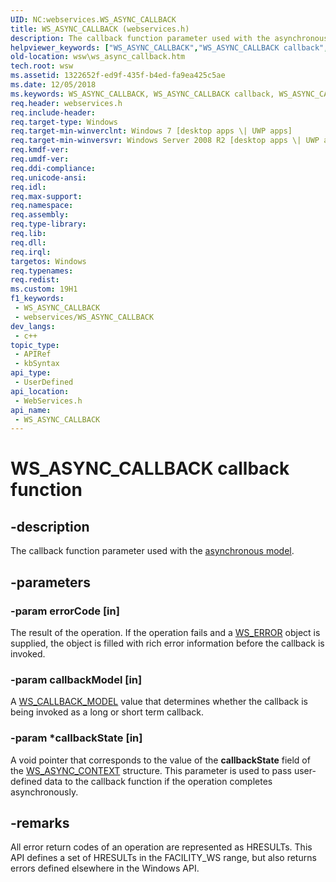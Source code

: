 ```yaml
---
UID: NC:webservices.WS_ASYNC_CALLBACK
title: WS_ASYNC_CALLBACK (webservices.h)
description: The callback function parameter used with the asynchronous model.
helpviewer_keywords: ["WS_ASYNC_CALLBACK","WS_ASYNC_CALLBACK callback","WS_ASYNC_CALLBACK callback function [Web Services for Windows]","webservices/WS_ASYNC_CALLBACK","wsw.ws_async_callback"]
old-location: wsw\ws_async_callback.htm
tech.root: wsw
ms.assetid: 1322652f-ed9f-435f-b4ed-fa9ea425c5ae
ms.date: 12/05/2018
ms.keywords: WS_ASYNC_CALLBACK, WS_ASYNC_CALLBACK callback, WS_ASYNC_CALLBACK callback function [Web Services for Windows], webservices/WS_ASYNC_CALLBACK, wsw.ws_async_callback
req.header: webservices.h
req.include-header: 
req.target-type: Windows
req.target-min-winverclnt: Windows 7 [desktop apps \| UWP apps]
req.target-min-winversvr: Windows Server 2008 R2 [desktop apps \| UWP apps]
req.kmdf-ver: 
req.umdf-ver: 
req.ddi-compliance: 
req.unicode-ansi: 
req.idl: 
req.max-support: 
req.namespace: 
req.assembly: 
req.type-library: 
req.lib: 
req.dll: 
req.irql: 
targetos: Windows
req.typenames: 
req.redist: 
ms.custom: 19H1
f1_keywords:
 - WS_ASYNC_CALLBACK
 - webservices/WS_ASYNC_CALLBACK
dev_langs:
 - c++
topic_type:
 - APIRef
 - kbSyntax
api_type:
 - UserDefined
api_location:
 - WebServices.h
api_name:
 - WS_ASYNC_CALLBACK
---
```


# WS_ASYNC_CALLBACK callback function


## -description

The callback function parameter used with the <a href="https://docs.microsoft.com/windows/desktop/wsw/asynchronous-model">asynchronous model</a>.

## -parameters

### -param errorCode [in]

The result of the operation.   If the operation fails
                    and a <a href="https://docs.microsoft.com/windows/desktop/wsw/ws-error">WS_ERROR</a> object is supplied, the object is filled with rich error information 
                    before the callback is invoked.

### -param callbackModel [in]

A <a href="https://docs.microsoft.com/windows/desktop/api/webservices/ne-webservices-ws_callback_model">WS_CALLBACK_MODEL</a> value that determines whether the callback is being invoked as a long or short term callback.

### -param *callbackState [in]

A void pointer that corresponds to the value of the <b>callbackState</b> field of 
                    the <a href="https://docs.microsoft.com/windows/desktop/api/webservices/ns-webservices-ws_async_context">WS_ASYNC_CONTEXT</a> structure. This parameter is used to pass user-defined data to the callback function if the operation completes asynchronously.

## -remarks

All error return codes of an operation are represented as HRESULTs. This API defines a set of HRESULTs in the FACILITY_WS range, but also returns errors defined elsewhere in the Windows API.

